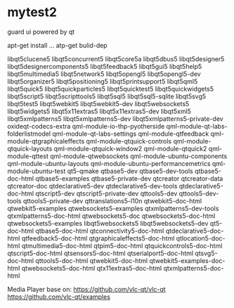 # mytest2


guard ui powered by qt

apt-get install ...
atp-get bulid-dep

libqt5clucene5
libqt5concurrent5
libqt5core5a
libqt5dbus5
libqt5designer5
libqt5designercomponents5
libqt5feedback5
libqt5gui5
libqt5help5
libqt5multimedia5
libqt5network5
libqt5opengl5
libqt5opengl5-dev
libqt5organizer5
libqt5positioning5
libqt5printsupport5
libqt5qml5
libqt5quick5
libqt5quickparticles5
libqt5quicktest5
libqt5quickwidgets5
libqt5script5
libqt5scripttools5
libqt5sql5
libqt5sql5-sqlite
libqt5svg5
libqt5test5
libqt5webkit5
libqt5webkit5-dev
libqt5websockets5
libqt5widgets5
libqt5x11extras5
libqt5x11extras5-dev
libqt5xml5
libqt5xmlpatterns5
libqt5xmlpatterns5-dev
libqt5xmlpatterns5-private-dev
oxideqt-codecs-extra
qml-module-io-thp-pyotherside
qml-module-qt-labs-folderlistmodel
qml-module-qt-labs-settings
qml-module-qtfeedback
qml-module-qtgraphicaleffects
qml-module-qtquick-controls
qml-module-qtquick-layouts
qml-module-qtquick-window2
qml-module-qtquick2
qml-module-qttest
qml-module-qtwebsockets
qml-module-ubuntu-components
qml-module-ubuntu-layouts
qml-module-ubuntu-performancemetrics
qml-module-ubuntu-test
qt5-qmake
qtbase5-dev
qtbase5-dev-tools
qtbase5-doc-html
qtbase5-examples
qtbase5-private-dev
qtcreator
qtcreator-data
qtcreator-doc
qtdeclarative5-dev
qtdeclarative5-dev-tools
qtdeclarative5-doc-html
qtscript5-dev
qtscript5-private-dev
qttools5-dev
qttools5-dev-tools
qttools5-private-dev
qttranslations5-l10n
qtwebkit5-doc-html
qtwebkit5-examples
qtwebsockets5-examples
qtxmlpatterns5-dev-tools
qtxmlpatterns5-doc-html
qtwebsockets5-doc
qtwebsockets5-doc-html
qtwebsockets5-examples
libqt5websockets5
libqt5websockets5-dev
qt5-doc-html
qtbase5-doc-html
qtconnectivity5-doc-html
qtdeclarative5-doc-html
qtfeedback5-doc-html
qtgraphicaleffects5-doc-html
qtlocation5-doc-html
qtmultimedia5-doc-html
qtpim5-doc-html
qtquickcontrols5-doc-html
qtscript5-doc-html
qtsensors5-doc-html
qtserialport5-doc-html
qtsvg5-doc-html
qttools5-doc-html
qtwebkit5-doc-html
qtwebkit5-examples-doc-html
qtwebsockets5-doc-html
qtx11extras5-doc-html
qtxmlpatterns5-doc-html



Media Player base on:
https://github.com/vlc-qt/vlc-qt
https://github.com/vlc-qt/examples


